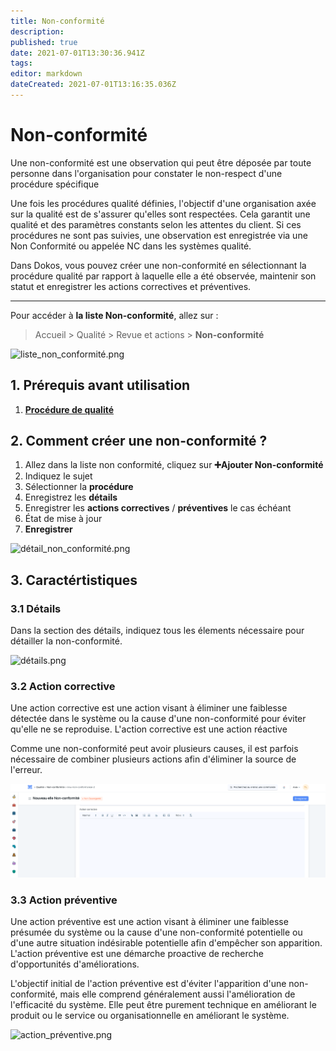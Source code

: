 ```yaml
---
title: Non-conformité
description: 
published: true
date: 2021-07-01T13:30:36.941Z
tags: 
editor: markdown
dateCreated: 2021-07-01T13:16:35.036Z
---
```


# Non-conformité

Une non-conformité est une observation qui peut être déposée par toute personne dans l'organisation pour constater le non-respect d'une procédure spécifique

Une fois les procédures qualité définies, l'objectif d'une organisation axée sur la qualité est de s'assurer qu'elles sont respectées. Cela garantit une qualité et des paramètres constants selon les attentes du client. Si ces procédures ne sont pas suivies, une observation est enregistrée via une Non Conformité ou appelée NC dans les systèmes qualité.

Dans Dokos, vous pouvez créer une non-conformité en sélectionnant la procédure qualité par rapport à laquelle elle a été observée, maintenir son statut et enregistrer les actions correctives et préventives.

---

Pour accéder à **la liste Non-conformité**, allez sur :

> Accueil > Qualité > Revue et actions > **Non-conformité**

![liste_non_conformité.png](/content/qualite/non-conformance/liste_non_conformité.png)

## 1. Prérequis avant utilisation

1. **[Procédure de qualité](/qualite/quality-procedure)**

## 2. Comment créer une non-conformité ?

1. Allez dans la liste non conformité, cliquez sur **:heavy_plus_sign:Ajouter Non-conformité**
2. Indiquez le sujet
3. Sélectionner la **procédure**
4. Enregistrez les **détails**
5. Enregistrer les **actions correctives** / **préventives** le cas échéant
6. État de mise à jour
7. **Enregistrer**

![détail_non_conformité.png](/content/qualite/non-conformance/détail_non_conformité.png)

## 3. Caractértistiques

### 3.1 Détails

Dans la section des détails, indiquez tous les élements nécessaire pour détailler la non-conformité.

![détails.png](/content/qualite/non-conformance/détails.png)

### 3.2 Action corrective

Une action corrective est une action visant à éliminer une faiblesse détectée dans le système ou la cause d'une non-conformité pour éviter qu'elle ne se reproduise. L'action corrective est une action réactive

Comme une non-conformité peut avoir plusieurs causes, il est parfois nécessaire de combiner plusieurs actions afin d'éliminer la source de l'erreur.

![action_corrective.png](/content/qualite/non-conformance/action_corrective.png)

### 3.3 Action préventive

Une action préventive est une action visant à éliminer une faiblesse présumée du système ou la cause d'une non-conformité potentielle ou d'une autre situation indésirable potentielle afin d'empêcher son apparition. L'action préventive est une démarche proactive de recherche d'opportunités d'améliorations.

L'objectif initial de l'action préventive est d'éviter l'apparition d'une non-conformité, mais elle comprend généralement aussi l'amélioration de l'efficacité du système. Elle peut être purement technique en améliorant le produit ou le service ou organisationnelle en améliorant le système.

![action_préventive.png](/content/qualite/non-conformance/action_préventive.png)
